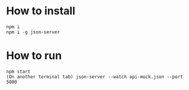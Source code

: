 # How to install
    npm i
    npm i -g json-server
# How to run
    npm start
    (On another terminal tab) json-server --watch api-mock.json --port 5000
